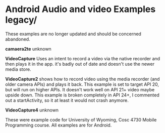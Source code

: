 Android Audio and video Examples legacy/
===========

These examples are no longer updated and should be concerned abandoned. 

<b>camaera2te</b> unknown

<b>VideoCapture</b> Uses an intent to record a video via the native recorder and then plays it in the app.  it's badly out of date and doesn't use the newer media store.

<b>VideoCapture2</b> shows how to record video using the media recorder (and older camera APIs) and plays it back.  This example is set to target API 20, but will run on higher APIs. It doesn't work well on API 21+ video maybe upside down.   This example is broken completely in API 24+, I commented out a startActivity, so it at least it would not crash anymore.

<b>VideoCapture4</b> unknown
 


These were example code for University of Wyoming, Cosc 4730 Mobile Programming course.
All examples are for Android.